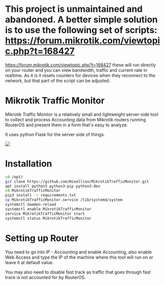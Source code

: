 # This project is unmaintained and abandoned. A better simple solution is to use the following set of scripts: https://forum.mikrotik.com/viewtopic.php?t=168427

https://forum.mikrotik.com/viewtopic.php?t=168427 these will run directly on your router and you can view bandwidth, traffic and current rate in realtime. As it is it resets counters for devices when they reconnect to the network, but that part of the script can be adjusted. 

# Mikrotik Traffic Monitor

Mikrotik Traffic Monitor is a relatively small and lightweight server-side
tool to collect and process Accounting data from Mikrotik routers running RouterOS and
present them in a form that's easy to analyze.

It uses python Flask for the server side of things.

![](https://i.imgur.com/dLtKI4E.png)

# Installation

```bash
cd /opt/
git clone https://github.com/Nixellion/MikrotikTrafficMonitor.git
apt install python3 python3-pip python3-dev
cd MikrotikTrafficMonitor
pip3 install -r requirements.txt
cp MikrotikTrafficMonitor.service /lib/systemd/system
systemctl daemon-reload
systemctl enable MikrotikTrafficMonitor
service MikrotikTrafficMonitor start
systemctl status MikrotikTrafficMonitor
```

# Setting up Router

You need to go into IP - Accounting and enable Accounting, also enable Web Access and
type the IP of the machine where this tool will run on or leave it at default value.

You may also need to disable fast track as traffic that goes through fast track is not accounted for by RouterOS.
